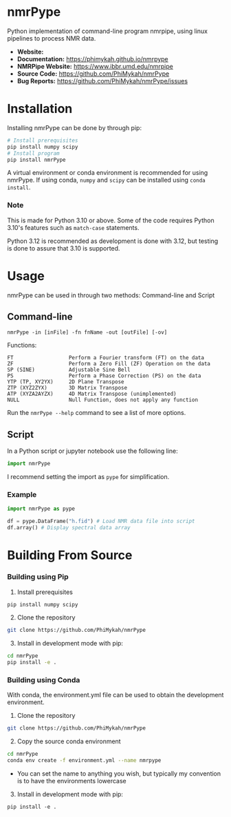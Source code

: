 # nmrPype
Python implementation of command-line program nmrpipe, using linux pipelines to process NMR data.

- **Website:** 
- **Documentation:** https://phimykah.github.io/nmrpype
- **NMRPipe Website:** https://www.ibbr.umd.edu/nmrpipe
- **Source Code:** https://github.com/PhiMykah/nmrPype
- **Bug Reports:** https://github.com/PhiMykah/nmrPype/issues

Installation
============
Installing nmrPype can be done by through pip:
```sh
# Install prerequisites
pip install numpy scipy
# Install program
pip install nmrPype
``` 
A virtual environment or conda environment is recommended for using nmrPype.
If using conda, `numpy` and `scipy` can be installed using `conda install`.

### Note

This is made for Python 3.10 or above. Some of the code requires Python 3.10's features such as `match-case` statements. 

Python 3.12 is recommended as development is done with 3.12, but testing is done to assure that 3.10 is supported.

Usage
==========
nmrPype can be used in through two methods: Command-line and Script

Command-line
--------------
```
nmrPype -in [inFile] -fn fnName -out [outFile] [-ov]
```
Functions:
```
FT                  Perform a Fourier transform (FT) on the data
ZF                  Perform a Zero Fill (ZF) Operation on the data
SP (SINE)           Adjustable Sine Bell
PS                  Perform a Phase Correction (PS) on the data
YTP (TP, XY2YX)     2D Plane Transpose
ZTP (XYZ2ZYX)       3D Matrix Transpose
ATP (XYZA2AYZX)     4D Matrix Transpose (unimplemented)
NULL                Null Function, does not apply any function
```
Run the `nmrPype --help` command to see a list of more options.

Script
------
In a Python script or jupyter notebook use the following line:
```py
import nmrPype
```
I recommend setting the import as `pype` for simplification.
### Example
```py
import nmrPype as pype

df = pype.DataFrame("h.fid") # Load NMR data file into script
df.array() # Display spectral data array
```

Building From Source
====================

### Building using Pip

1. Install prerequisites
```sh
pip install numpy scipy
```
2. Clone the repository
```sh
git clone https://github.com/PhiMykah/nmrPype
```
3. Install in development mode with pip:

```sh
cd nmrPype
pip install -e .
```

### Building using Conda

With conda, the environment.yml file can be used to obtain
the development environment.

1. Clone the repository
```sh
git clone https://github.com/PhiMykah/nmrPype
```
2. Copy the source conda environment
```sh
cd nmrPype
conda env create -f environment.yml --name nmrpype
```
- You can set the name to anything you wish, but typically
my convention is to have the environments lowercase

3. Install in development mode with pip:
```
pip install -e .
```

